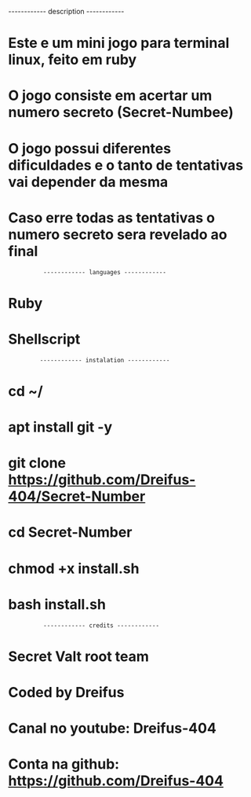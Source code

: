 ------------ description ------------

# Este e um mini jogo para terminal linux, feito em ruby
# O jogo consiste em acertar um numero secreto (Secret-Numbee)
# O jogo possui diferentes dificuldades e o tanto de tentativas vai depender da mesma
# Caso erre todas as tentativas o numero secreto sera revelado ao final

              ------------ languages ------------

# Ruby
# Shellscript

             ------------ instalation ------------

# cd ~/
# apt install git -y
# git clone https://github.com/Dreifus-404/Secret-Number
# cd Secret-Number
# chmod +x install.sh
# bash install.sh

              ------------ credits ------------

# Secret Valt root team
# Coded by Dreifus
# Canal no youtube:  Dreifus-404
# Conta na github:  https://github.com/Dreifus-404
